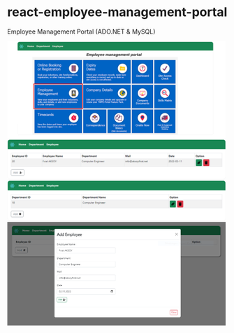 # react-employee-management-portal
Employee Management Portal (ADO.NET &amp; MySQL)




<p >
  <img src="https://raw.githubusercontent.com/aksoy-dev/react-employee-management-portal/main/bassic-employee-management-portal/source/img/1.png" width="500" />
  <img src="https://raw.githubusercontent.com/aksoy-dev/react-employee-management-portal/main/bassic-employee-management-portal/source/img/2.png" width="500" /> 
  <img src="https://raw.githubusercontent.com/aksoy-dev/react-employee-management-portal/main/bassic-employee-management-portal/source/img/3.png" width="500" />
  <img src="https://github.com/aksoy-dev/react-employee-management-portal/blob/main/bassic-employee-management-portal/source/img/4.PNG?raw=true" width="500" /> 
 
</p>


